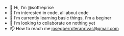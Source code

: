 - 👋 Hi, I’m @softreprise
- 👀 I’m interested in code, all about code
- 🌱 I’m currently learning basic things, i'm a beginer
- 💞️ I’m looking to collaborate on nothing yet
- 📫 How to reach me josegberroteranrivas@gmail.com

